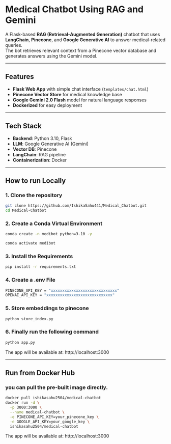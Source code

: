 # Medical Chatbot Using RAG and Gemini

A Flask-based **RAG (Retrieval-Augmented Generation)** chatbot that uses **LangChain**, **Pinecone**, and **Google Generative AI** to answer medical-related queries.  
The bot retrieves relevant context from a Pinecone vector database and generates answers using the Gemini model.

---

## Features
- **Flask Web App** with simple chat interface (`templates/chat.html`)
- **Pinecone Vector Store** for medical knowledge base
- **Google Gemini 2.0 Flash** model for natural language responses
- **Dockerized** for easy deployment

---

## Tech Stack
- **Backend**: Python 3.10, Flask
- **LLM**: Google Generative AI (Gemini)
- **Vector DB**: Pinecone
- **LangChain**: RAG pipeline
- **Containerization**: Docker

---

## How to run Locally

### 1. Clone the repository
```bash
git clone https://github.com/IshikaSahu441/Medical_Chatbot.git
cd Medical-Chatbot
```

### 2. Create a Conda Virtual Environment
```bash
conda create -n medibot python=3.10 -y
```
```bash
conda activate medibot
```

### 3. Install the Requirements
```bash
pip install -r requirements.txt
```

### 4. Create a .env File 
```bash
PINECONE_API_KEY = "xxxxxxxxxxxxxxxxxxxxxxxxxxxxx"
OPENAI_API_KEY = "xxxxxxxxxxxxxxxxxxxxxxxxxxxxx"
```

### 5. Store embeddings to pinecone
```bash
python store_index.py
```

### 6. Finally run the following command
```bash
python app.py
```

The app will be available at: http://localhost:3000

---

## Run from Docker Hub
### you can pull the pre-built image directly.
```bash
docker pull ishikasahu2504/medical-chatbot
docker run -d \
  -p 3000:3000 \
  --name medical-chatbot \
  -e PINECONE_API_KEY=your_pinecone_key \
  -e GOOGLE_API_KEY=your_google_key \
  ishikasahu2504/medical-chatbot
```

The app will be available at: http://localhost:3000
